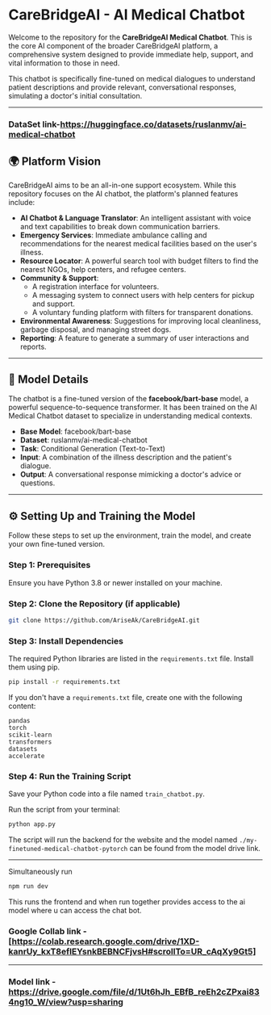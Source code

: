 # CareBridgeAI - AI Medical Chatbot

Welcome to the repository for the **CareBridgeAI Medical Chatbot**. This is the core AI component of the broader CareBridgeAI platform, a comprehensive system designed to provide immediate help, support, and vital information to those in need.

This chatbot is specifically fine-tuned on medical dialogues to understand patient descriptions and provide relevant, conversational responses, simulating a doctor's initial consultation.

---

### DataSet link-https://huggingface.co/datasets/ruslanmv/ai-medical-chatbot

## 🌍 Platform Vision

CareBridgeAI aims to be an all-in-one support ecosystem. While this repository focuses on the AI chatbot, the platform's planned features include:

- **AI Chatbot & Language Translator**: An intelligent assistant with voice and text capabilities to break down communication barriers.  
- **Emergency Services**: Immediate ambulance calling and recommendations for the nearest medical facilities based on the user's illness.  
- **Resource Locator**: A powerful search tool with budget filters to find the nearest NGOs, help centers, and refugee centers.  
- **Community & Support**:  
  - A registration interface for volunteers.  
  - A messaging system to connect users with help centers for pickup and support.  
  - A voluntary funding platform with filters for transparent donations.  
- **Environmental Awareness**: Suggestions for improving local cleanliness, garbage disposal, and managing street dogs.  
- **Reporting**: A feature to generate a summary of user interactions and reports.  

---

## 🤖 Model Details

The chatbot is a fine-tuned version of the **facebook/bart-base** model, a powerful sequence-to-sequence transformer. It has been trained on the AI Medical Chatbot dataset to specialize in understanding medical contexts.

- **Base Model**: facebook/bart-base  
- **Dataset**: ruslanmv/ai-medical-chatbot  
- **Task**: Conditional Generation (Text-to-Text)  
- **Input**: A combination of the illness description and the patient's dialogue.  
- **Output**: A conversational response mimicking a doctor's advice or questions.  

---

## ⚙️ Setting Up and Training the Model

Follow these steps to set up the environment, train the model, and create your own fine-tuned version.

### Step 1: Prerequisites
Ensure you have Python 3.8 or newer installed on your machine.

### Step 2: Clone the Repository (if applicable)
```bash
git clone https://github.com/AriseAk/CareBridgeAI.git
```

### Step 3: Install Dependencies
The required Python libraries are listed in the `requirements.txt` file. Install them using pip.

```bash
pip install -r requirements.txt
```

If you don't have a `requirements.txt` file, create one with the following content:

```
pandas
torch
scikit-learn
transformers
datasets
accelerate
```

### Step 4: Run the Training Script
Save your Python code into a file named `train_chatbot.py`.

Run the script from your terminal:

```bash
python app.py
```

The script will run the backend for the website and the model named `./my-finetuned-medical-chatbot-pytorch` can be found from the model drive link.

---

Simultaneously run 
```bash
npm run dev
```
This runs the frontend and when run together provides access to the ai model where u can access the chat bot.


### Google Collab link - [https://colab.research.google.com/drive/1XD-kanrUy_kxT8efIEYsnkBEBNCFjvsH#scrollTo=UR_cAqXy9Gt5]
---

 ### Model link - https://drive.google.com/file/d/1Ut6hJh_EBfB_reEh2cZPxai834ng10_W/view?usp=sharing
